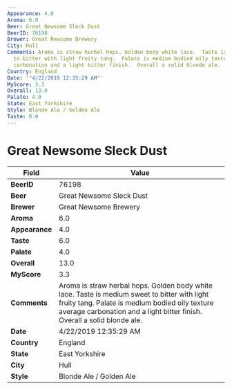 ```yaml
---
Appearance: 4.0
Aroma: 6.0
Beer: Great Newsome Sleck Dust
BeerID: 76198
Brewer: Great Newsome Brewery
City: Hull
Comments: Aroma is straw herbal hops. Golden body white lace.  Taste is medium sweet
  to bitter with light fruity tang.  Palate is medium bodied oily texture average
  carbonation and a light bitter finish.  Overall a solid blonde ale.
Country: England
Date: '"4/22/2019 12:35:29 AM"'
MyScore: 3.3
Overall: 13.0
Palate: 4.0
State: East Yorkshire
Style: Blonde Ale / Golden Ale
Taste: 6.0
---
```


# Great Newsome Sleck Dust

| Field         | Value |
|---------------|-------|
| **BeerID** | 76198 |
| **Beer** | Great Newsome Sleck Dust |
| **Brewer** | Great Newsome Brewery |
| **Aroma** | 6.0 |
| **Appearance** | 4.0 |
| **Taste** | 6.0 |
| **Palate** | 4.0 |
| **Overall** | 13.0 |
| **MyScore** | 3.3 |
| **Comments** | Aroma is straw herbal hops. Golden body white lace.  Taste is medium sweet to bitter with light fruity tang.  Palate is medium bodied oily texture average carbonation and a light bitter finish.  Overall a solid blonde ale. |
| **Date** | 4/22/2019 12:35:29 AM |
| **Country** | England |
| **State** | East Yorkshire |
| **City** | Hull |
| **Style** | Blonde Ale / Golden Ale |
